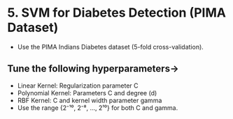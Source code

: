 # 5. SVM for Diabetes Detection (PIMA Dataset)

- Use the PIMA Indians Diabetes dataset (5-fold cross-validation).

## Tune the following hyperparameters->  

- Linear Kernel: Regularization parameter C
- Polynomial Kernel: Parameters C and degree (d)
- RBF Kernel: C and kernel width parameter gamma
- Use the range {2⁻¹⁰, 2⁻⁸, ..., 2¹⁰} for both C and gamma.
